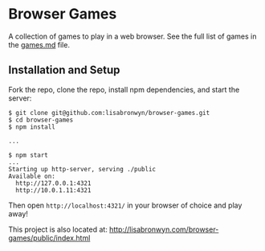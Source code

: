 
# Browser Games

A collection of games to play in a web browser. See the full list of games in the [games.md](games.md) file.

## Installation and Setup

Fork the repo, clone the repo, install npm dependencies, and start the server:

```shell-session
$ git clone git@github.com:lisabronwyn/browser-games.git
$ cd browser-games
$ npm install

...

$ npm start
...
Starting up http-server, serving ./public
Available on:
  http://127.0.0.1:4321
  http://10.0.1.11:4321
```

Then open `http://localhost:4321/` in your browser of choice and play away!

This project is also located at: http://lisabronwyn.com/browser-games/public/index.html
